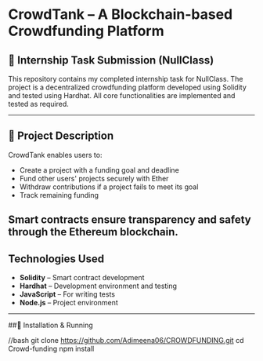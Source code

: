 # CrowdTank – A Blockchain-based Crowdfunding Platform

## 📝 Internship Task Submission (NullClass)

This repository contains my completed internship task for NullClass. The project is a decentralized crowdfunding platform developed using Solidity and tested using Hardhat. All core functionalities are implemented and tested as required.

----------------------------------------------------------------------------------

## 📌 Project Description

CrowdTank enables users to:
- Create a project with a funding goal and deadline
- Fund other users' projects securely with Ether
- Withdraw contributions if a project fails to meet its goal
- Track remaining funding

Smart contracts ensure transparency and safety through the Ethereum blockchain.
-----------------------------------------------------------------------------------

## Technologies Used
- **Solidity** – Smart contract development
- **Hardhat** – Development environment and testing
- **JavaScript** – For writing tests
- **Node.js** – Project environment

------------------------------------------------------------------------------------
##🚀 Installation & Running

//bash
git clone https://github.com/Adimeena06/CROWDFUNDING.git
cd Crowd-funding
npm install

